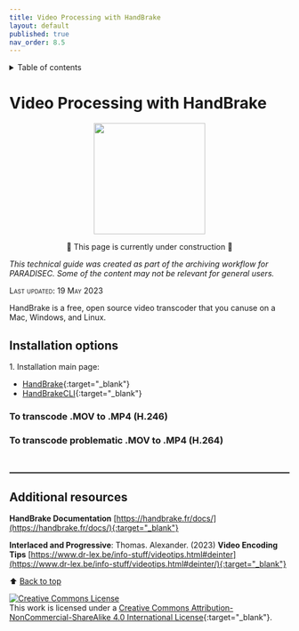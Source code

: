 ```yaml
---
title: Video Processing with HandBrake
layout: default
published: true
nav_order: 8.5
--- 
```


<details closed markdown="block">
  <summary>
    Table of contents
  </summary>
  {: .text-delta }
1. TOC
{:toc}
</details>

<style>
H5{color:White !important;}
</style>

<style>
H6{color:White !important;}
</style>

# Video Processing with HandBrake


<p align="center">
  <img width="200" src="HandBrake-icon.gif">
</p>


<p align="center">
🚧 This page is currently under construction 🚧
</p>

*This technical guide was created as part of the archiving workflow for PARADISEC. Some of the content may not be relevant for general users.* 

<span style="font-variant:small-caps;">Last updated: 19 May 2023</span>


HandBrake is a free, open source video transcoder that you canuse on a Mac, Windows, and Linux. 


## Installation options

1\. Installation main page:
* [HandBrake](https://handbrake.fr/downloads.php){:target="_blank"} 
* [HandBrakeCLI](https://handbrake.fr/downloads2.php){:target="_blank"}


### To transcode .MOV to .MP4 (H.246)




### To transcode problematic .MOV to .MP4 (H.264)


















<br>
<hr style="border:1px solid grey">

## Additional resources

 **HandBrake Documentation** [https://handbrake.fr/docs/](https://handbrake.fr/docs/){:target="_blank"}
 
 **Interlaced and Progressive**:
 Thomas. Alexander. (2023) **Video Encoding Tips** [https://www.dr-lex.be/info-stuff/videotips.html#deinter](https://www.dr-lex.be/info-stuff/videotips.html#deinter/){:target="_blank"}



⬆️ [Back to top](#)

<a rel="license" href="http://creativecommons.org/licenses/by-nc-sa/4.0/"><img alt="Creative Commons License" style="border-width:0" src="https://i.creativecommons.org/l/by-nc-sa/4.0/88x31.png" /></a><br />This work is licensed under a <a rel="license" href="http://creativecommons.org/licenses/by-nc-sa/4.0/">Creative Commons Attribution-NonCommercial-ShareAlike 4.0 International License</a>{:target="_blank"}.